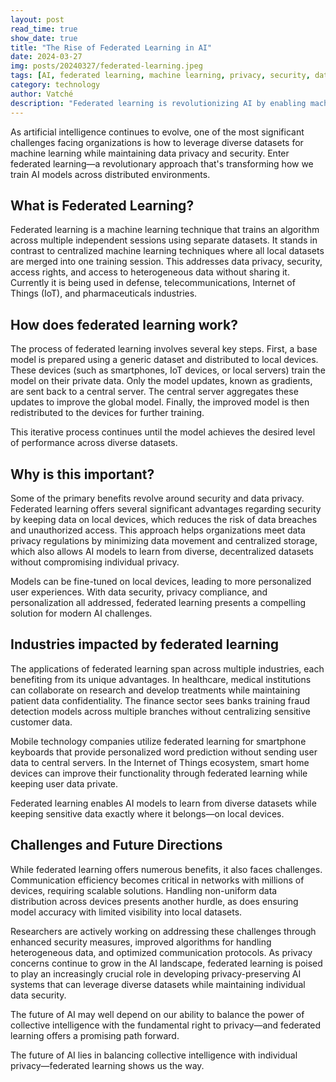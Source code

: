 ```yaml
---
layout: post
read_time: true
show_date: true
title: "The Rise of Federated Learning in AI"
date: 2024-03-27
img: posts/20240327/federated-learning.jpeg
tags: [AI, federated learning, machine learning, privacy, security, data analytics]
category: technology
author: Vatché
description: "Federated learning is revolutionizing AI by enabling machine learning across distributed datasets while maintaining privacy and security. Here's how it works and why it matters."
---
```


As artificial intelligence continues to evolve, one of the most significant challenges facing organizations is how to leverage diverse datasets for machine learning while maintaining data privacy and security. Enter federated learning—a revolutionary approach that's transforming how we train AI models across distributed environments.

## What is Federated Learning?

Federated learning is a machine learning technique that trains an algorithm across multiple independent sessions using separate datasets. It stands in contrast to centralized machine learning techniques where all local datasets are merged into one training session. This addresses data privacy, security, access rights, and access to heterogeneous data without sharing it. Currently it is being used in defense, telecommunications, Internet of Things (IoT), and pharmaceuticals industries.

## How does federated learning work?

The process of federated learning involves several key steps. First, a base model is prepared using a generic dataset and distributed to local devices. These devices (such as smartphones, IoT devices, or local servers) train the model on their private data. Only the model updates, known as gradients, are sent back to a central server. The central server aggregates these updates to improve the global model. Finally, the improved model is then redistributed to the devices for further training.

This iterative process continues until the model achieves the desired level of performance across diverse datasets.

## Why is this important?

Some of the primary benefits revolve around security and data privacy. Federated learning offers several significant advantages regarding security by keeping data on local devices, which reduces the risk of data breaches and unauthorized access. This approach helps organizations meet data privacy regulations by minimizing data movement and centralized storage, which also allows AI models to learn from diverse, decentralized datasets without compromising individual privacy.

Models can be fine-tuned on local devices, leading to more personalized user experiences. With data security, privacy compliance, and personalization all addressed, federated learning presents a compelling solution for modern AI challenges.

## Industries impacted by federated learning

The applications of federated learning span across multiple industries, each benefiting from its unique advantages. In healthcare, medical institutions can collaborate on research and develop treatments while maintaining patient data confidentiality. The finance sector sees banks training fraud detection models across multiple branches without centralizing sensitive customer data.

Mobile technology companies utilize federated learning for smartphone keyboards that provide personalized word prediction without sending user data to central servers. In the Internet of Things ecosystem, smart home devices can improve their functionality through federated learning while keeping user data private.

<tweet>Federated learning enables AI models to learn from diverse datasets while keeping sensitive data exactly where it belongs—on local devices.</tweet>

## Challenges and Future Directions

While federated learning offers numerous benefits, it also faces challenges. Communication efficiency becomes critical in networks with millions of devices, requiring scalable solutions. Handling non-uniform data distribution across devices presents another hurdle, as does ensuring model accuracy with limited visibility into local datasets.

Researchers are actively working on addressing these challenges through enhanced security measures, improved algorithms for handling heterogeneous data, and optimized communication protocols. As privacy concerns continue to grow in the AI landscape, federated learning is poised to play an increasingly crucial role in developing privacy-preserving AI systems that can leverage diverse datasets while maintaining individual data security.

The future of AI may well depend on our ability to balance the power of collective intelligence with the fundamental right to privacy—and federated learning offers a promising path forward.

<tweet>The future of AI lies in balancing collective intelligence with individual privacy—federated learning shows us the way.</tweet>